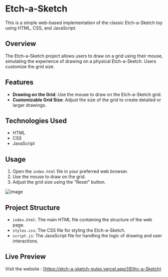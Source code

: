 # Etch-a-Sketch

This is a simple web-based implementation of the classic Etch-a-Sketch toy using HTML, CSS, and JavaScript.

## Overview

The Etch-a-Sketch project allows users to draw on a grid using their mouse, simulating the experience of drawing on a physical Etch-a-Sketch. Users customize the grid size.

## Features

- **Drawing on the Grid**: Use the mouse to draw on the Etch-a-Sketch grid.
- **Customizable Grid Size**: Adjust the size of the grid to create detailed or larger drawings.

## Technologies Used

- HTML
- CSS
- JavaScript

## Usage

1. Open the `index.html` file in your preferred web browser.
2. Use the mouse to draw on the grid.
3. Adjust the grid size using the "Reset" button.

![image](https://github.com/hoomaancodes/Etch_A_Sketch/assets/128029773/04eb6502-1f6d-4bf2-a438-0330ba7aa95e)

## Project Structure

- `index.html`: The main HTML file containing the structure of the web page.
- `styles.css`: The CSS file for styling the Etch-a-Sketch.
- `script.js`: The JavaScript file for handling the logic of drawing and user interactions.

## Live Preview
Visit the website : [https://etch-a-sketch-gules.vercel.app/](Ethc-a-Sketch)







